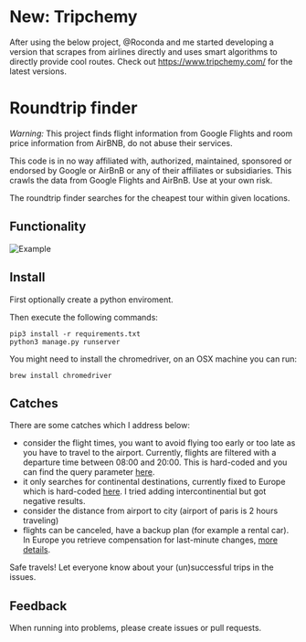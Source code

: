 # New: Tripchemy
After using the below project, @Roconda and me started developing a version that scrapes from airlines directly and uses smart algorithms to directly provide cool routes. Check out https://www.tripchemy.com/ for the latest versions.




# Roundtrip finder
*Warning:* This project finds flight information from Google Flights and room price information from AirBNB, do not abuse their services.

This code is in no way affiliated with, authorized, maintained, sponsored or endorsed by Google or AirBnB or any of their affiliates or subsidiaries. This crawls the data from Google Flights and AirBnB. Use at your own risk.

The roundtrip finder searches for the cheapest tour within given locations.

## Functionality
![Example](assets/example.png)

## Install
First optionally create a python enviroment.

Then execute the following commands:
```
pip3 install -r requirements.txt
python3 manage.py runserver
```

You might need to install the chromedriver, on an OSX machine you can run:
```
brew install chromedriver
```
## Catches
There are some catches which I address below:

- consider the flight times, you want to avoid flying too early or too late as you have to travel to the airport. Currently, flights are filtered with a departure time between 08:00 and 20:00. This is hard-coded and you can find the query parameter [here](https://github.com/Whazor/Roundtrip/blob/master/planner/search.py#L64).
- it only searches for continental destinations, currently fixed to Europe which is hard-coded [here](https://github.com/Whazor/Roundtrip/blob/master/assets/js/Airports.js#L11). I tried adding intercontinential but got negative results.
- consider the distance from airport to city (airport of paris is 2 hours traveling)
- flights can be canceled, have a backup plan (for example a rental car). In Europe you retrieve compensation for last-minute changes, [more details](http://europa.eu/youreurope/citizens/travel/passenger-rights/air/index_en.htm).

Safe travels! Let everyone know about your (un)successful trips in the issues.

## Feedback
When running into problems, please create issues or pull requests.
